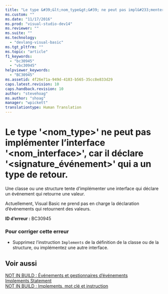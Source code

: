 ```yaml
---
title: "Le type &#39;&lt;nom_type&gt;&#39; ne peut pas impl&#233;menter l’interface &#39;&lt;nom_interface&gt;&#39;, car il d&#233;clare &#39;&lt;signature_&#233;v&#233;nement&gt;&#39; qui a un type de retour. | Microsoft Docs"
ms.custom: ""
ms.date: "11/17/2016"
ms.prod: "visual-studio-dev14"
ms.reviewer: ""
ms.suite: ""
ms.technology: 
  - "devlang-visual-basic"
ms.tgt_pltfrm: ""
ms.topic: "article"
f1_keywords: 
  - "bc30945"
  - "vbc30945"
helpviewer_keywords: 
  - "BC30945"
ms.assetid: 4f26e71a-949d-4103-b565-35cc8e833d29
caps.latest.revision: 10
caps.handback.revision: 10
author: "stevehoag"
ms.author: "shoag"
manager: "wpickett"
translationtype: Human Translation
---
```

# Le type &#39;&lt;nom_type&gt;&#39; ne peut pas impl&#233;menter l’interface &#39;&lt;nom_interface&gt;&#39;, car il d&#233;clare &#39;&lt;signature_&#233;v&#233;nement&gt;&#39; qui a un type de retour.
Une classe ou une structure tente d’implémenter une interface qui déclare un événement qui retourne une valeur.  
  
 Actuellement, Visual Basic ne prend pas en charge la déclaration d’événements qui retournent des valeurs.  
  
 **ID d’erreur :** BC30945  
  
### Pour corriger cette erreur  
  
-   Supprimez l’instruction `Implements` de la définition de la classe ou de la structure, ou implémentez une autre interface.  
  
## Voir aussi  
 [NOT IN BUILD : Événements et gestionnaires d’événements](http://msdn.microsoft.com/fr-fr/95074a0d-1cbc-4221-a95a-964185c7f962)   
 [Implements Statement](../../visual-basic/language-reference/statements/implements-statement.md)   
 [NOT IN BUILD : Implements, mot clé et instruction](http://msdn.microsoft.com/fr-fr/b96560f7-6413-480f-a1e2-f80253bab5be)